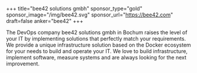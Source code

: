 +++
title="bee42 solutions gmbh"
sponsor_type="gold"
sponsor_image="/img/bee42.svg"
sponsor_url="https://bee42.com"
draft=false
anker="bee42"
+++

The DevOps company bee42 solutions gmbh in Bochum raises the level of your IT by implementing solutions that perfectly match your requirements. We provide a unique infrastructure solution based on the Docker ecosystem for your needs to build and operate your IT. We love to build infrastructure, implement software, measure systems and are always looking for the next improvement.